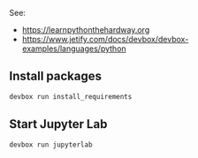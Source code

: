 See:
- https://learnpythonthehardway.org
- https://www.jetify.com/docs/devbox/devbox-examples/languages/python

## Install packages

```sh
devbox run install_requirements
```

## Start Jupyter Lab

```sh
devbox run jupyterlab
```
